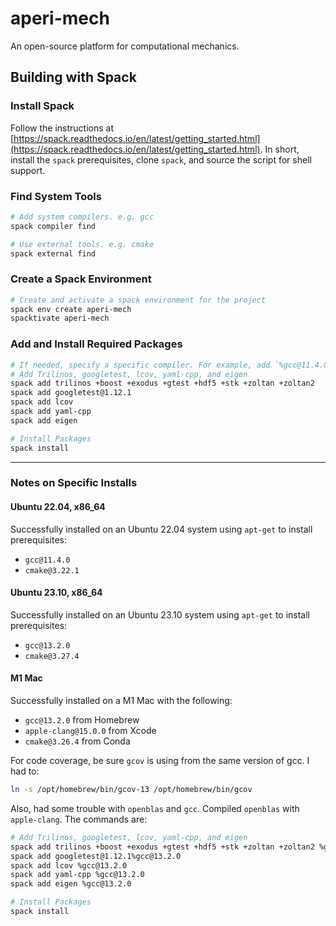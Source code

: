 # aperi-mech

An open-source platform for computational mechanics.

## Building with Spack

### Install Spack

Follow the instructions at [https://spack.readthedocs.io/en/latest/getting_started.html](https://spack.readthedocs.io/en/latest/getting_started.html). In short, install the `spack` prerequisites, clone `spack`, and source the script for shell support.

### Find System Tools

```bash
# Add system compilers. e.g. gcc
spack compiler find

# Use external tools. e.g. cmake
spack external find
```

### Create a Spack Environment

```bash
# Create and activate a spack environment for the project
spack env create aperi-mech
spacktivate aperi-mech
```

### Add and Install Required Packages

```bash
# If needed, specify a specific compiler. For example, add `%gcc@11.4.0` at the end of the `spack add` commands
# Add Trilinos, googletest, lcov, yaml-cpp, and eigen
spack add trilinos +boost +exodus +gtest +hdf5 +stk +zoltan +zoltan2
spack add googletest@1.12.1
spack add lcov
spack add yaml-cpp
spack add eigen

# Install Packages
spack install
```

---

### Notes on Specific Installs

#### Ubuntu 22.04, x86_64

Successfully installed on an Ubuntu 22.04 system using `apt-get` to install prerequisites:

- `gcc@11.4.0`
- `cmake@3.22.1`

#### Ubuntu 23.10, x86_64

Successfully installed on an Ubuntu 23.10 system using `apt-get` to install prerequisites:

- `gcc@13.2.0`
- `cmake@3.27.4`

#### M1 Mac

Successfully installed on a M1 Mac with the following:

- `gcc@13.2.0` from Homebrew
- `apple-clang@15.0.0` from Xcode
- `cmake@3.26.4` from Conda

For code coverage, be sure `gcov` is using from the same version of gcc. I had to:

```bash
ln -s /opt/homebrew/bin/gcov-13 /opt/homebrew/bin/gcov
```

Also, had some trouble with `openblas` and `gcc`. Compiled `openblas` with `apple-clang`. The commands are:

```bash
# Add Trilinos, googletest, lcov, yaml-cpp, and eigen
spack add trilinos +boost +exodus +gtest +hdf5 +stk +zoltan +zoltan2 %gcc ^openblas%apple-clang
spack add googletest@1.12.1%gcc@13.2.0
spack add lcov %gcc@13.2.0
spack add yaml-cpp %gcc@13.2.0
spack add eigen %gcc@13.2.0

# Install Packages
spack install
```
